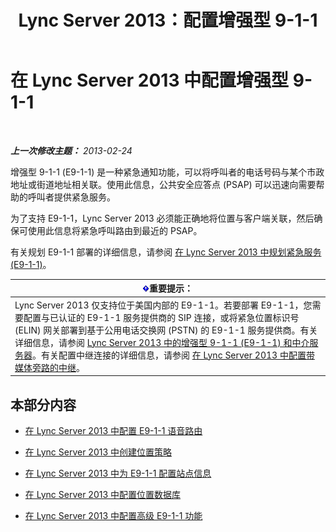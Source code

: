 ﻿---
title: 'Lync Server 2013：配置增强型 9-1-1 '
TOCTitle: 配置增强型 9-1-1
ms:assetid: 5967de00-c8b9-4923-86da-6ad3369a4cad
ms:mtpsurl: https://technet.microsoft.com/zh-cn/library/Gg398390(v=OCS.15)
ms:contentKeyID: 49312927
ms.date: 05/19/2016
mtps_version: v=OCS.15
ms.translationtype: HT
---

# 在 Lync Server 2013 中配置增强型 9-1-1

 

_**上一次修改主题：** 2013-02-24_

增强型 9-1-1 (E9-1-1) 是一种紧急通知功能，可以将呼叫者的电话号码与某个市政地址或街道地址相关联。使用此信息，公共安全应答点 (PSAP) 可以迅速向需要帮助的呼叫者提供紧急服务。

为了支持 E9-1-1，Lync Server 2013 必须能正确地将位置与客户端关联，然后确保可使用此信息将紧急呼叫路由到最近的 PSAP。

有关规划 E9-1-1 部署的详细信息，请参阅 [在 Lync Server 2013 中规划紧急服务 (E9-1-1)](lync-server-2013-planning-for-emergency-services-e9-1-1.md)。

<table>
<thead>
<tr class="header">
<th><img src="images/Gg398794.important(OCS.15).gif" title="important" alt="important" />重要提示：</th>
</tr>
</thead>
<tbody>
<tr class="odd">
<td>Lync Server 2013 仅支持位于美国内部的 E9-1-1。若要部署 E9-1-1，您需要配置与已认证的 E9-1-1 服务提供商的 SIP 连接，或将紧急位置标识号 (ELIN) 网关部署到基于公用电话交换网 (PSTN) 的 E9-1-1 服务提供商。有关详细信息，请参阅 <a href="lync-server-2013-enhanced-9-1-1-e9-1-1-and-mediation-server.md">Lync Server 2013 中的增强型 9-1-1 (E9-1-1) 和中介服务器</a>。有关配置中继连接的详细信息，请参阅 <a href="lync-server-2013-configure-a-trunk-with-media-bypass.md">在 Lync Server 2013 中配置带媒体旁路的中继</a>。</td>
</tr>
</tbody>
</table>


## 本部分内容

  - [在 Lync Server 2013 中配置 E9-1-1 语音路由](lync-server-2013-configure-an-e9-1-1-voice-route.md)

  - [在 Lync Server 2013 中创建位置策略](lync-server-2013-create-location-policies.md)

  - [在 Lync Server 2013 中为 E9-1-1 配置站点信息](lync-server-2013-configure-site-information-for-e9-1-1.md)

  - [在 Lync Server 2013 中配置位置数据库](lync-server-2013-configure-the-location-database.md)

  - [在 Lync Server 2013 中配置高级 E9-1-1 功能](lync-server-2013-configure-advanced-e9-1-1-features.md)

